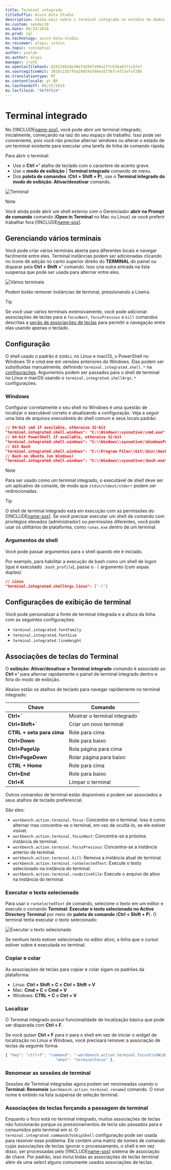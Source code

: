 ```yaml
---
title: Terminal integrado
titleSuffix: Azure Data Studio
description: Saiba mais sobre o terminal integrado no estúdio de dados do Azure.
ms.custom: seodec18
ms.date: 09/24/2018
ms.prod: sql
ms.technology: azure-data-studio
ms.reviewer: alayu; sstein
ms.topic: conceptual
author: yualan
ms.author: alayu
manager: jroth
ms.openlocfilehash: d29234810e30efd204f498e2f7c63ba6571cbfe7
ms.sourcegitcommit: 3026c22b7fba19059a769ea5f367c4f51efaf286
ms.translationtype: MT
ms.contentlocale: pt-BR
ms.lasthandoff: 06/15/2019
ms.locfileid: "66797524"
---
```

# <a name="integrated-terminal"></a>Terminal integrado

No [!INCLUDE[name-sos](../includes/name-sos-short.md)], você pode abrir um terminal integrado, inicialmente, começando na raiz do seu espaço de trabalho. Isso pode ser conveniente, pois você não precise alternar windows ou alterar o estado de um terminal existente para executar uma tarefa de linha de comando rápida.

Para abrir o terminal:

* Use o **Ctrl +'** atalho de teclado com o caractere de acento grave.
* Use o **modo de exibição** | **Terminal integrado** comando de menu.
* Dos **paleta de comandos** (**Ctrl + Shift + P**), use o **Terminal integrado do modo de exibição: Ativar/desativar** comando.

![Terminal](media/integrated-terminal/terminal-screen.png)

> [!NOTE]
> Você ainda pode abrir um shell externo com o Gerenciador **abrir no Prompt de comando** comando (**Open in Terminal** no Mac ou Linux) se você preferir trabalhar fora [!INCLUDE[name-sos](../includes/name-sos-short.md)].

## <a name="managing-multiple-terminals"></a>Gerenciando vários terminais

Você pode criar vários terminais aberta para diferentes locais e navegar facilmente entre eles. Terminal instâncias podem ser adicionadas clicando no ícone de adição no canto superior direito do **TERMINAL** do painel ou disparar pela **Ctrl + Shift +'** comando. Isso cria outra entrada na lista suspensa que pode ser usada para alternar entre eles.

![Vários terminais](media/integrated-terminal/terminal-multiple-instances.png)

Podem botão remover instâncias de terminal, pressionando a Lixeira.

> [!TIP]
> Se você usar vários terminais extensivamente, você pode adicionar associações de teclas para a `focusNext`, `focusPrevious` e `kill` comandos descritas a [seção de associações de teclas](#key-bindings) para permitir a navegação entre elas usando apenas o teclado.

## <a name="configuration"></a>Configuração

O shell usado o padrão é `$SHELL` no Linux e macOS, o PowerShell no Windows 10 e cmd.exe em versões anteriores do Windows. Elas podem ser substituídas manualmente, definindo `terminal.integrated.shell.*` na [configurações](settings.md). Argumentos podem ser passados para o shell de terminal no Linux e macOS usando o `terminal.integrated.shellArgs.*` configurações.

### <a name="windows"></a>Windows

Configurar corretamente o seu shell no Windows é uma questão de localizar o executável correto e atualizando a configuração. Veja a seguir uma lista de arquivos executáveis do shell comum e seus locais padrão:

```json
// 64-bit cmd if available, otherwise 32-bit
"terminal.integrated.shell.windows": "C:\\Windows\\sysnative\\cmd.exe"
// 64-bit PowerShell if available, otherwise 32-bit
"terminal.integrated.shell.windows": "C:\\Windows\\sysnative\\WindowsPowerShell\\v1.0\\powershell.exe"
// Git Bash
"terminal.integrated.shell.windows": "C:\\Program Files\\Git\\bin\\bash.exe"
// Bash on Ubuntu (on Windows)
"terminal.integrated.shell.windows": "C:\\Windows\\sysnative\\bash.exe"
```

> [!NOTE]
> Para ser usado como um terminal integrado, o executável de shell deve ser um aplicativo de console, de modo que `stdin/stdout/stderr` podem ser redirecionadas.

> [!TIP]
> O shell de terminal integrado está em execução com as permissões do [!INCLUDE[name-sos](../includes/name-sos-short.md)]. Se você precisar executar um shell de comando com privilégios elevados (administrador) ou permissões diferentes, você pode usar os utilitários de plataforma, como `runas.exe` dentro de um terminal.

### <a name="shell-arguments"></a>Argumentos de shell

Você pode passar argumentos para o shell quando ele é iniciado.

Por exemplo, para habilitar a execução de bash como um shell de logon (que é executado `.bash_profile`), passe o `-l` argumento (com aspas duplas):

```json
// Linux
"terminal.integrated.shellArgs.linux": ["-l"]
```

## <a name="terminal-display-settings"></a>Configurações de exibição de terminal

Você pode personalizar a fonte de terminal integrada e a altura da linha com as seguintes configurações:

* `terminal.integrated.fontFamily`
* `terminal.integrated.fontSize`
* `terminal.integrated.lineHeight`

## <a id="key-bindings"></a>Associações de teclas do Terminal

O **exibição: Ativar/desativar o Terminal integrado** comando é associado ao **Ctrl +'** para alternar rapidamente o painel de terminal integrado dentro e fora do modo de exibição.

Abaixo estão os atalhos de teclado para navegar rapidamente no terminal integrado:

|Chave|Comando|  
|---|---|  
|**Ctrl+\`**|Mostrar o terminal integrado|  
|**Ctrl+Shift+\`**|Criar um novo terminal|  
|**CTRL + seta para cima**|Role para cima|  
|**Ctrl+Down**|Role para baixo|  
|**Ctrl+PageUp**|Rola página para cima|  
|**Ctrl+PageDown**|Rolar página para baixo|  
|**CTRL + Home**|Role para cima|  
|**Ctrl+End**|Role para baixo|  
|**Ctrl+K**|Limpar o terminal|  

Outros comandos de terminal estão disponíveis e podem ser associados a seus atalhos de teclado preferencial.

São eles:

* `workbench.action.terminal.focus`: Concentre-se o terminal. Isso é como alternar mas concentra-se o terminal, em vez de ocultá-lo, se ele estiver visível.
* `workbench.action.terminal.focusNext`: Concentra-se a próxima instância de terminal.
* `workbench.action.terminal.focusPrevious`: Concentra-se a instância anterior de terminal.
* `workbench.action.terminal.kill`: Remova a instância atual de terminal.
* `workbench.action.terminal.runSelectedText`: Execute o texto selecionado na instância do terminal.
* `workbench.action.terminal.runActiveFile`: Execute o arquivo de ativo na instância do terminal.

### <a name="run-selected-text"></a>Executar o texto selecionado

Para usar o `runSelectedText` de comando, selecione o texto em um editor e execute o comando **Terminal: Executar o texto selecionado no Active Directory Terminal** por meio de **paleta de comando** (**Ctrl + Shift + P**). O terminal tenta executar o texto selecionado:

![Executar o texto selecionado](media/integrated-terminal/terminal_run_selected.png)

Se nenhum texto estiver selecionado no editor ativo, a linha que o cursor estiver sobre é executada no terminal.

### <a name="copy--paste"></a>Copiar e colar

As associações de teclas para copiar e colar sigam os padrões da plataforma:

* Linux: **Ctrl + Shift + C** e **Ctrl + Shift + V**
* Mac: **Cmd + C** e **Cmd + V**
* Windows: **CTRL + C** e **Ctrl + V**

### <a name="find"></a>Localizar

O Terminal integrado possui funcionalidade de localização básica que pode ser disparada com **Ctrl + F**.

Se você quiser **Ctrl + F** para ir para o shell em vez de iniciar o widget de localização no Linux e Windows, você precisará remover a associação de teclas da seguinte forma:

```js
{ "key": "ctrl+f", "command": "-workbench.action.terminal.focusFindWidget",
                      "when": "terminalFocus" },
```

### <a name="rename-terminal-sessions"></a>Renomear as sessões de terminal

Sessões de Terminal integradas agora podem ser renomeadas usando o **Terminal: Renomeie** (`workbench.action.terminal.rename`) comando. O novo nome é exibido na lista suspensa de seleção terminal.

### <a name="forcing-key-bindings-to-pass-through-the-terminal"></a>Associações de teclas forçando a passagem de terminal

Enquanto o foco está no terminal integrado, muitos associações de teclas não funcionarão porque os pressionamentos de tecla são passados para e consumidos pelo terminal em si. O `terminal.integrated.commandsToSkipShell` configuração pode ser usada para resolver esse problema. Ele contém uma matriz de nomes de comando cujas associações de teclas ignorar o processamento, o shell e em vez disso, ser processadas pelo [!INCLUDE[name-sos](../includes/name-sos-short.md)] sistema de associação de chave. Por padrão, isso inclui todas as associações de teclas terminal além de uma select alguns comumente usados associações de teclas.

